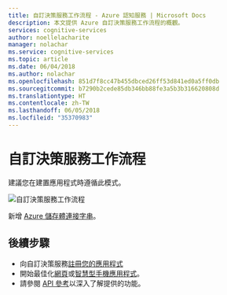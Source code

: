 ```yaml
---
title: 自訂決策服務工作流程 - Azure 認知服務 | Microsoft Docs
description: 本文提供 Azure 自訂決策服務工作流程的概觀。
services: cognitive-services
author: noellelacharite
manager: nolachar
ms.service: cognitive-services
ms.topic: article
ms.date: 06/04/2018
ms.author: nolachar
ms.openlocfilehash: 851d7f8cc47b455dbced26ff53d841ed0a5ff0db
ms.sourcegitcommit: b7290b2cede85db346bb88fe3a5b3b316620808d
ms.translationtype: HT
ms.contentlocale: zh-TW
ms.lasthandoff: 06/05/2018
ms.locfileid: "35370983"
---
```

# <a name="custom-decision-service-workflow"></a>自訂決策服務工作流程

建議您在建置應用程式時遵循此模式。

![自訂決策服務工作流程](media/custom-decision-service-workflow.png)

新增 [Azure 儲存體連接字串](https://docs.microsoft.com/en-us/azure/storage/common/storage-configure-connection-string)。

## <a name="next-steps"></a>後續步驟

* 向自訂決策服務[註冊您的應用程式](custom-decision-service-get-started-register.md)
* 開始最佳化[網頁](custom-decision-service-get-started-browser.md)或[智慧型手機應用程式](custom-decision-service-get-started-app.md)。
* 請參閱 [API 參考](custom-decision-service-api-reference.md)以深入了解提供的功能。
